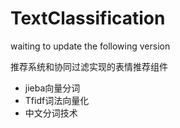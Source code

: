 # TextClassification
waiting to update the following version

推荐系统和协同过滤实现的表情推荐组件
- jieba向量分词
- Tfidf词法向量化
- 中文分词技术
